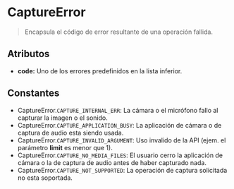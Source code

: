 CaptureError
============

> Encapsula el código de error resultante de una operación fallida.

Atributos
---------

- __code:__ Uno de los errores predefinidos en la lista inferior.

Constantes
----------

- CaptureError.`CAPTURE_INTERNAL_ERR`: La cámara o el micrófono fallo al capturar la imagen o el sonido. 
- CaptureError.`CAPTURE_APPLICATION_BUSY`: La aplicación de cámara o de captura de audio esta siendo usada.
- CaptureError.`CAPTURE_INVALID_ARGUMENT`: Uso invalido de la API (ejem. el parámetro __limit__ es menor que 1).
- CaptureError.`CAPTURE_NO_MEDIA_FILES`: El usuario cerro la aplicación de cámara o la de captura de audio antes de haber capturado nada.
- CaptureError.`CAPTURE_NOT_SUPPORTED`: La operación de captura solicitada no esta soportada.
